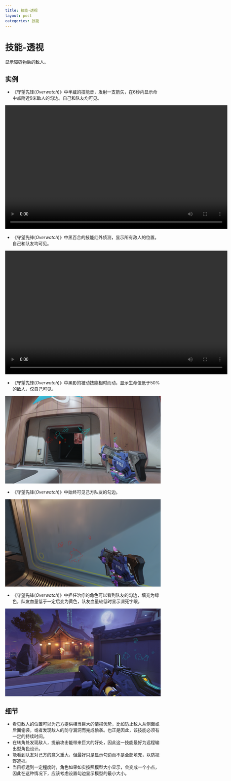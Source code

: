 ```yaml
---
title: 技能-透视
layout: post
categories: 技能
---
```


# 技能-透视
显示障碍物后的敌人。

## 实例
- 《守望先锋(*Overwatch*)》中半蔵的技能音，发射一支箭矢，在6秒内显示命中点附近9米敌人的勾边。自己和队友均可见。

<video width="720" height="400" controls>
    <source src="/videos/半蔵-音.mp4" type="video/mp4">
</video>

- 《守望先锋(*Overwatch*)》中黑百合的技能红外侦测，显示所有敌人的位置。自己和队友均可见。

<video width="720" height="400" controls>
    <source src="/videos/黑百合-红外侦测.mp4" type="video/mp4">
</video>

-  《守望先锋(*Overwatch*)》中黑影的被动技能相时而动，显示生命值低于50%的敌人，仅自己可见。

![透视-守望先锋黑影勾边](/images/透视-守望先锋黑影.png)

- 《守望先锋(*Overwatch*)》中始终可见己方队友的勾边。

![透视-守望先锋队友勾边](/images/透视-守望先锋队友.png)

- 《守望先锋(*Overwatch*)》中担任治疗的角色可以看到队友的勾边，填充为绿色，队友血量低于一定后变为黄色，队友血量较低时显示濒死字眼。

![透视-守望先锋治疗位勾边](/images/透视-守望先锋奶位.png)

## 细节
- 看见敌人的位置可以为己方提供相当巨大的情报优势，比如防止敌人从侧面或后面偷袭，或者发现敌人的防守漏洞而完成偷袭。也正是因此，该技能必须有一定的持续时间。
- 在转角处发现敌人，提前攻击能带来巨大的好处，因此这一技能最好为远程输出型角色设计。
- 能看到队友对己方的意义重大，但最好只是显示勾边而不是全部填充，以防视野遮挡。
- 当目标远到一定程度时，角色如果如实按照模型大小显示，会变成一个小点，因此在这种情况下，应该考虑设置勾边显示模型的最小大小。